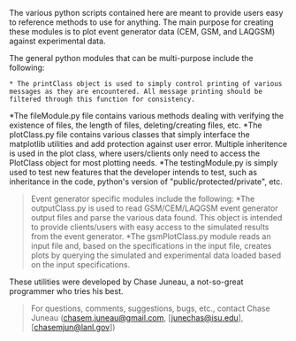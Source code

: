 The various python scripts contained here are meant to provide users easy to reference methods to use for anything.
The main purpose for creating these modules is to plot event generator data (CEM, GSM, and LAQGSM) against experimental data.

The general python modules that can be multi-purpose include the following:

	* The printClass object is used to simply control printing of various messages as they are encountered. All message printing should be filtered through this function for consistency.
*The fileModule.py file contains various methods dealing with verifying the existence of files, the length of files, deleting/creating files, etc.
*The plotClass.py file contains various classes that simply interface the matplotlib utilities and add protection against user error. Multiple inheritence is used in the plot class, where users/clients only need to access the PlotClass object for most plotting needs.
*The testingModule.py is simply used to test new features that the developer intends to test, such as inheritance in the code, python's version of "public/protected/private", etc.

>Event generator specific modules include the following:
*The outputClass.py is used to read GSM/CEM/LAQGSM event generator output files and parse the various data found. This object is intended to provide clients/users with easy access to the simulated results from the event generator.
*The gsmPlotClass.py module reads an input file and, based on the specifications in the input file, creates plots by querying the simulated and experimental data loaded based on the input specifications.

These utilities were developed by Chase Juneau, a not-so-great programmer who tries his best.
>For questions, comments, suggestions, bugs, etc., contact Chase Juneau (chasem.juneau@gmail.com, [junechas@isu.edu], [chasemjun@lanl.gov])